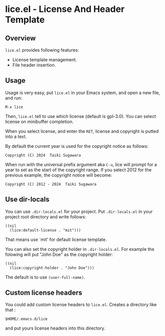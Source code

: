 lice.el - License And Header Template
=====================================

Overview
--------

`lice.el` provides following features:

- License template management.
- File header insertion.

Usage
-----

Usage is very easy, put `lice.el` in your Emacs system, and open a new
file, and run:

    M-x lice

Then, `lice.el` tell to use which license (default is gpl-3.0). You
can select license on minibuffer completion.

When you select license, and enter the `RET`, license and copyright is
putted into a text.

By default the current year is used for the copyright notice as follows:

    Copyright (C) 2024  Taiki Sugawara

When run with the universal prefix argument aka `C-u`, lice will prompt
for a year to set as the start of the copyright range. If you select
2012 for the previous example, the copyright notice will become:

    Copyright (C) 2012 - 2024  Taiki Sugawara


Use dir-locals
--------------

You can use `.dir-locals.el` for your project. Put `.dir-locals.el` in
your project root directory and write follows:

    ((nil
      (lice:default-license . "mit")))

That means use `mit' for default license template.

You can also set the copyright holder in `.dir-locals.el`. For example the
folowing will put "John Doe" as the copyright holder:

    ((nil
      (lice:copyright-holder . "John Doe")))

The default is to use `(user-full-name)`.

Custom license headers
----------------------

You could add custom license headers to `lice.el`. Creates a directory like that :

	$HOME/.emacs.d/lice

and put yours license headers into this directory.
